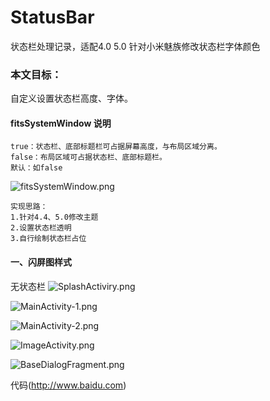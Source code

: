 # StatusBar
状态栏处理记录，适配4.0 5.0 针对小米魅族修改状态栏字体颜色

### 本文目标：
自定义设置状态栏高度、字体。

#### fitsSystemWindow 说明
```
true：状态栏、底部标题栏可占据屏幕高度，与布局区域分离。
false：布局区域可占据状态栏、底部标题栏。
默认：如false
```
![fitsSystemWindow.png](http://upload-images.jianshu.io/upload_images/2362769-33fa403841bf4b9f.png?imageMogr2/auto-orient/strip%7CimageView2/2/w/1240)

```
实现思路：
1.针对4.4、5.0修改主题
2.设置状态栏透明
3.自行绘制状态栏占位
```
#### 一、闪屏图样式
无状态栏
![SplashActiviry.png](http://upload-images.jianshu.io/upload_images/2362769-16655a852d5f0dce.png?imageMogr2/auto-orient/strip%7CimageView2/2/w/1240)

![MainActivity-1.png](http://upload-images.jianshu.io/upload_images/2362769-9e033643da228d18.png?imageMogr2/auto-orient/strip%7CimageView2/2/w/1240)

![MainActivity-2.png](http://upload-images.jianshu.io/upload_images/2362769-8d67958c27312b46.png?imageMogr2/auto-orient/strip%7CimageView2/2/w/1240)

![ImageActivity.png](http://upload-images.jianshu.io/upload_images/2362769-775dd480211a46e9.png?imageMogr2/auto-orient/strip%7CimageView2/2/w/1240)

![BaseDialogFragment.png](http://upload-images.jianshu.io/upload_images/2362769-ab5becf25684dfcb.png?imageMogr2/auto-orient/strip%7CimageView2/2/w/1240)

代码(http://www.baidu.com)






